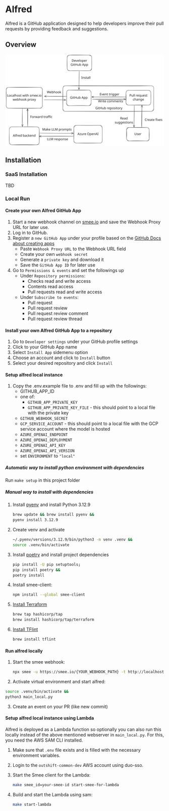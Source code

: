 # Alfred

Alfred is a GitHub application designed to help developers improve their pull requests by providing feedback and suggestions.

## Overview

![Overview of Alfred](./docs/resources/overview.svg)

## Installation

### SaaS Installation

TBD 

### Local Run

#### Create your own Alfred GitHub App

1. Start a new webhook channel on [smee.io](https://smee.io/) and save the Webhook Proxy URL for later use.
2. Log in to GitHub.
3. Register a `new GitHub App` under your profile based on the [GitHub Docs about creating apps](https://docs.github.com/en/apps/creating-github-apps/registering-a-github-app/registering-a-github-app#registering-a-github-app)
   - Paste `Webhook Proxy URL` to the Webhook URL field
   - Create your own `webhook secret`
   - Generate a `private key` and download it
   - Save the `GitHub App ID` for later use
4. Go to `Permissions & events` and set the followings up
   - Under `Repository permissions`:
     - Checks read and write access
     - Contents read access
     - Pull requests read and write access
   - Under `Subscribe to events`:
     - Pull request
     - Pull request review
     - Pull request review comment
     - Pull request review thread

#### Install your own Alfred GitHub App to a repository

1. Go to `Developer settings` under your GitHub profile settings
2. Click to your GitHub App name
3. Select `Install App` sidemenu option
4. Choose an account and click to `Install` button
5. Select your desired repository and click `Install`

#### Setup alfred local instance

1. Copy the .env.example file to .env and fill up with the followings:
   - GITHUB_APP_ID
   - one of:
       - `GITHUB_APP_PRIVATE_KEY`
       - `GITHUB_APP_PRIVATE_KEY_FILE` - this should point to a local file with the private key
   - `GITHUB_WEBHOOK_SECRET`
   - `GCP_SERVICE_ACCOUNT` - this should point to a local file with the GCP service account where the model is hosted
   - `AZURE_OPENAI_ENDPOINT`
   - `AZURE_OPENAI_DEPLOYMENT`
   - `AZURE_OPENAI_API_KEY`
   - `AZURE_OPENAI_API_VERSION`
   - set `ENVIRONMENT` to `"local"`

##### Automatic way to install python environment with dependencies

Run `make setup` in this project folder

##### Manual way to install with dependencies

1. Install [pyenv](https://github.com/pyenv/pyenv?tab=readme-ov-file#installation) and install Python 3.12.9
   ```bash
   brew update && brew install pyenv &&
   pyenv install 3.12.9
   ```
2. Create venv and activate
   ```bash
   ~/.pyenv/versions/3.12.9/bin/python3 -m venv .venv &&
   source .venv/bin/activate
   ```
3. Install [poetry](https://python-poetry.org/docs/#installing-manually) and install project dependencies
   ```bash
   pip install -U pip setuptools;
   pip install poetry &&
   poetry install
   ```
4. Install smee-client:
   ```bash
   npm install --global smee-client
   ```
5. [Install Terraform](https://developer.hashicorp.com/terraform/install)
   ```bash
   brew tap hashicorp/tap
   brew install hashicorp/tap/terraform
   ```
6. [Install TFlint](https://github.com/terraform-linters/tflint?tab=readme-ov-file#installation)
   ```bash
   brew install tflint
   ```

#### Run alfred locally

1. Start the smee webhook:
   ```bash
   npx smee -u https://smee.io/{YOUR_WEBHOOK_PATH} -t http://localhost:5500/api/webhook
    ```
2.	Activate virtual environment and start alfred:
   ```bash
   source .venv/bin/activate &&
   python3 main_local.py
   ```
3. Create an event on your PR (like new commit)

#### Setup alfred local instance using Lambda

Alfred is deployed as a Lambda function so optionally you can also run this locally instead of the above mentioned webserver in `main_local.py`. For this, you need the AWS SAM CLI installed.

1. Make sure that `.env` file exists and is filled with the necessary environment variables.

2. Login to the `outshift-common-dev` AWS account using duo-sso.

3. Start the Smee client for the Lambda:
   ```bash
   make smee_id=your-smee-id start-smee-for-lambda
   ```

4. Build and start the Lambda using sam:
   ```bash
   make start-lambda
   ```
